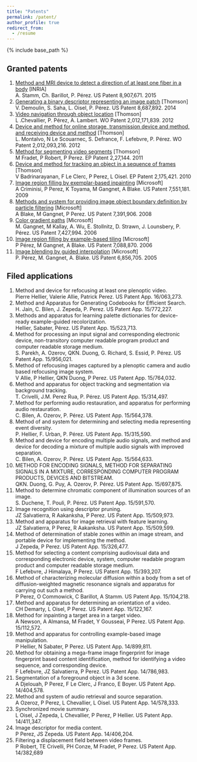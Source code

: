 ```yaml
---
title: "Patents"
permalink: /patent/
author_profile: true
redirect_from:
  - /resume
---
```


{% include base_path %}

## Granted patents

1. [Method and MRI device to detect a direction of at least one fiber in a body](https://www.google.com/patents/US8907671) [INRIA]  
A. Stamm, Ch. Barillot, P. Pérez. US Patent 8,907,671. 2015  
1. [Generating a binary descriptor representing an image patch](https://www.google.com/patents/US8687892) [Thomson]  
V. Demoulin, S. Saha, L. Oisel, P. Pérez. US Patent 8,687,892. 2014  
1. [Video navigation through object location]() [Thomson]  
L .Chevallier, P. Pérez, A. Lambert. WO Patent 2,012,171,839. 2012  
1. [Device and method for online storage, transmission device and method, and receiving device and method]() [Thomson]  
L. Montalvo, N Le Scouarnec, S. Defrance, F. Lefebvre, P. Pérez. WO Patent 2,012,093,216. 2012   
1. [Method for segmenting video segments](https://www.google.com/patents/EP2277144B1) [Thomson]  
M Fradet, P Robert, P Perez. EP Patent 2,27,144. 2011   
1. [Device and method for tracking an object in a sequence of frames]() [Thomson]  
V Badrinarayanan, F Le Clerc, P Perez, L Oisel. EP Patent 2,175,421. 2010  
1. [Image region filling by exemplar-based inpainting](https://www.google.com/patents/US6987520) [Microsoft]  
A Criminisi, P Perez, K Toyama, M Gangnet, A Blake. US Patent 7,551,181. 2009  
1. [Methods and system for providing image object boundary definition by particle filtering](https://www.google.com/patents/US7391906) [Microsoft]  
A Blake, M Gangnet, P Perez. US Patent 7,391,906. 2008  
1. [Color gradient paths](https://www.google.com/patents/US7427994) [Microsoft]  
M. Gangnet, M Kallay, A. Wu, E. Stollnitz, D. Strawn, J. Lounsbery, P. Pérez. US Patent 7,427,994. 2006  
1. [Image region filling by example-based tiling](https://www.google.com/patents/US7088870) [Microsoft]     
P Pérez, M Gangnet, A Blake. US Patent 7,088,870. 2006  
1. [Image blending by guided interpolation](https://www.google.com/patents/US6856705) [Microsoft]    
P. Pérez, M. Gangnet, A. Blake. US Patent 6,856,705. 2005  

## Filed applications
1. Method and device for refocusing at least one plenoptic video.  
Pierre Hellier, Valerie Allie, Patrick Perez. US Patent App. 16/063,273.
1. Method and Apparatus for Generating Codebooks for Efficient Search.  
H. Jain, C. Bilen, J. Zepeda, P. Perez. US Patent App. 15/772,227.
1. Methods and apparatus for learning palette dictionaries for device-ready example-guided recolorization.  
Hellier, Sabater, Pérez. US Patent App. 15/523,713.
1. Method for processing an input signal and corresponding electronic device, non-transitory computer readable program product and computer readable storage medium.  
S. Parekh, A. Ozerov, QKN. Duong, G. Richard, S. Essid, P. Pérez. US Patent App. 15/956,021.
1. Method of refocusing images captured by a plenoptic camera and audio based refocusing image system.  
V Allie, P Hellier, QKN Duong, P Perez. US Patent App. 15/764,032.
1. Method and apparatus for object tracking and segmentation via background tracking.  
T. Crivelli, J.M. Perez Rua, P. Pérez. US Patent App. 15/314,497.
1. Method for performing audio restauration, and apparatus for performing audio restauration.  
C. Bilen, A. Ozerov, P. Pérez. US Patent App. 15/564,378.
1. Method of and system for determining and selecting media representing event diversity.  
P. Hellier, F. Urban, P. Pérez. US Patent App. 15/315,590.
1. Method and device for encoding multiple audio signals, and method and device for decoding a mixture of multiple audio signals with improved separation.  
C. Bilen, A. Ozerov, P. Pérez. US Patent App. 15/564,633.
1. METHOD FOR ENCODING SIGNALS, METHOD FOR SEPARATING SIGNALS IN A MIXTURE, CORRESPONDING COMPUTER PROGRAM PRODUCTS, DEVICES AND BITSTREAM.  
QKN. Duong, G. Puy, A. Ozerov, P. Pérez. US Patent App. 15/697,875.
1. Method to determine chromatic component of illumination sources of an image.  
S. Duchene, T. Pouli, P. Pérez. US Patent App. 15/591,570.
1. Image recognition using descriptor pruning.     
JZ Salvatierra, R Aakanksha, P Perez. US Patent App. 15/509,973.
1. Method and apparatus for image retrieval with feature learning.  
JZ Salvatierra, P Perez, R Aakanksha. US Patent App. 15/509,599.
1. Method of determination of stable zones within an image stream, and portable device for implementing the method.  
J Zepeda, P Perez. US Patent App. 15/326,477.
1. Method for selecting a content comprising audiovisual data and corresponding electronic device, system, computer readable program product and computer readable storage medium.  
F Lefebvre, J Himalaya, P Perez. US Patent App. 15/393,207.
1. Method of characterizing molecular diffusion within a body from a set of diffusion-weighted magnetic resonance signals and apparatus for carrying out such a method.  
P Perez, O Commowick, C Barillot, A Stamm. US Patent App. 15/104,218.
1. Method and apparatus for determining an orientation of a video.  
CH Demarty, L Oisel, P Perez. US Patent App. 15/122,167.
1. Method for inpainting a target area in a target video.  
A Newson, A Almansa, M Fradet, Y Gousseai, P Perez. US Patent App. 15/112,572.
1. Method and apparatus for controlling example-based image manipulation.  
P Hellier, N Sabater, P Perez. US Patent App. 14/899,811.
1. Method for obtaining a mega-frame image fingerprint for image fingerprint based content identification, method for identifying a video sequence, and corresponding device.  
F Lefebvre, JZ Salvatierra, P Perez. US Patent App. 14/786,983.
1. Segmentation of a foreground object in a 3d scene.  
A Djelouah, P Perez, F Le Clerc, J Franco, E Boyer. US Patent App. 14/404,578.
1. Method and system of audio retrieval and source separation.  
A Ozeroz, P Perez, L Chevallier, L Oisel. US Patent App. 14/578,333.
1. Synchronized movie summary.  
L Oisel, J Zepeda, L Chevallier, P Perez, P Hellier. US Patent App. 14/411,347.
1. Image descriptor for media content.  
P Perez, JS Zepeda. US Patent App. 14/406,204.
1. Filtering a displacement field between video frames.  
P Robert, TE Crivelli, PH Conze, M Fradet, P Perez. US Patent App. 14/382,689
